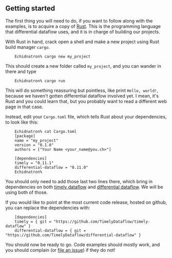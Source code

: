 ## Getting started

The first thing you will need to do, if you want to follow along with the examples, is to acquire a copy of [Rust](https://www.rust-lang.org/). This is the programming language that differential dataflow uses, and it is in charge of building our projects.

With Rust in hand, crack open a shell and make a new project using Rust build manager `cargo`.

        Echidnatron% cargo new my_project

This should create a new folder called `my_project`, and you can wander in there and type

        Echidnatron% cargo run

This will do something reassuring but pointless, like print `Hello, world!`, because we haven't gotten differential dataflow involved yet. I mean, it's Rust and you could learn that, but you probably want to read a different web page in that case.

Instead, edit your `Cargo.toml` file, which tells Rust about your dependencies, to look like this:

        Echidnatron% cat Cargo.toml
        [package]
        name = "my_project"
        version = "0.1.0"
        authors = ["Your Name <your_name@you.ch>"]

        [dependencies]
        timely = "0.11.1"
        differential-dataflow = "0.11.0"
        Echidnatron%

You should only need to add those last two lines there, which bring in dependencies on both [timely dataflow](https://github.com/TimelyDataflow/timely-dataflow) and [differential dataflow](https://github.com/TimelyDataflow/differential-dataflow). We will be using both of those.

If you would like to point at the most current code release, hosted on github, you can replace the dependencies with:

        [dependencies]
        timely = { git = "https://github.com/TimelyDataflow/timely-dataflow" }
        differential-dataflow = { git = "https://github.com/TimelyDataflow/differential-dataflow" }


You should now be ready to go. Code examples should mostly work, and you should complain (or [file an issue](https://github.com/TimelyDataflow/differential-dataflow/issues)) if they do not!
